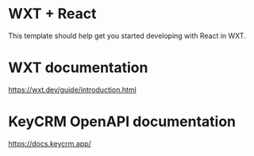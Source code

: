 # WXT + React

This template should help get you started developing with React in WXT.

# WXT documentation

https://wxt.dev/guide/introduction.html

# KeyCRM OpenAPI documentation

https://docs.keycrm.app/
